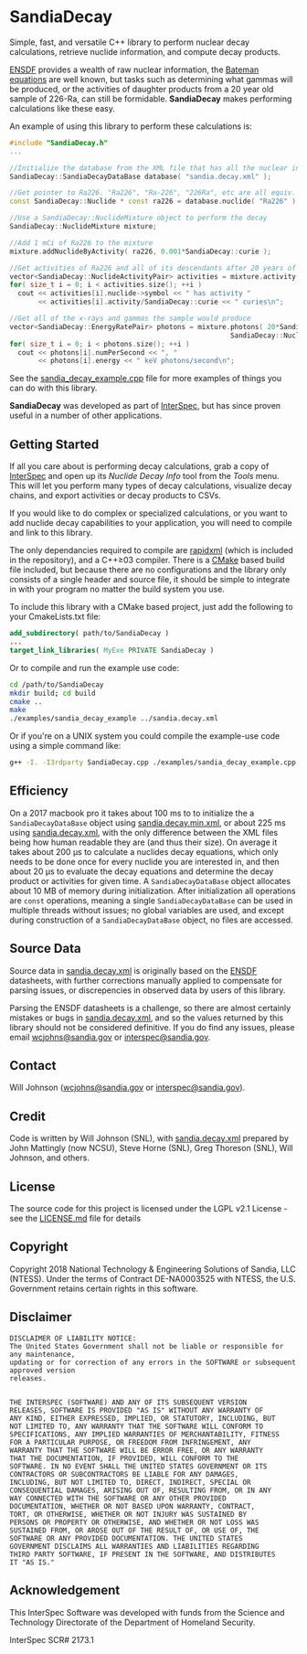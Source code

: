 # SandiaDecay
Simple, fast, and versatile C++ library to perform nuclear decay calculations, retrieve nuclide information, and compute decay products.

[ENSDF](https://www.nndc.bnl.gov/ensdf/) provides a wealth of raw nuclear information, the [Bateman equations](https://en.wikipedia.org/wiki/Bateman_equation) are well known, but tasks such as determining what gammas will be produced, or the activities of daughter products from a 20 year old sample of 226-Ra, can still be formidable.   **SandiaDecay** makes performing calculations like these easy.

An example of using this library to perform these calculations is:
```c++
#include "SandiaDecay.h"
...

//Initialize the database from the XML file that has all the nuclear info
SandiaDecay::SandiaDecayDataBase database( "sandia.decay.xml" );

//Get pointer to Ra226. "Ra226", "Ra-226", "226Ra", etc are all equiv.
const SandiaDecay::Nuclide * const ra226 = database.nuclide( "Ra226" );

//Use a SandiaDecay::NuclideMixture object to perform the decay
SandiaDecay::NuclideMixture mixture;

//Add 1 mCi of Ra226 to the mixture
mixture.addNuclideByActivity( ra226, 0.001*SandiaDecay::curie );

//Get activities of Ra226 and all of its descendants after 20 years of aging
vector<SandiaDecay::NuclideActivityPair> activities = mixture.activity( 20*SandiaDecay::year );
for( size_t i = 0; i < activities.size(); ++i )
  cout << activities[i].nuclide->symbol << " has activity "
       << activities[i].activity/SandiaDecay::curie << " curies\n";

//Get all of the x-rays and gammas the sample would produce
vector<SandiaDecay::EnergyRatePair> photons = mixture.photons( 20*SandiaDecay::year,
                                                      SandiaDecay::NuclideMixture::OrderByEnergy );
for( size_t i = 0; i < photons.size(); ++i )
  cout << photons[i].numPerSecond << ", "
       << photons[i].energy << " keV photons/second\n";

```

See the [sandia_decay_example.cpp](https://github.com/sandialabs/SandiaDecay/tree/master/examples/sandia_decay_example.cpp) file for more examples of things you can do with this library.

**SandiaDecay** was developed as part of [InterSpec](https://github.com/sandialabs/InterSpec), but has since proven useful in a number of other applications.

## Getting Started
If all you care about is performing decay calculations, grab a copy of [InterSpec](https://github.com/sandialabs/InterSpec/releases) and open up its *Nuclide Decay Info* tool from the *Tools* menu.  This will let you perform many types of decay calculations, visualize decay chains, and export activities or decay products to CSVs.

If you would like to do complex or specialized calculations, or you want to add nuclide decay capabilities to your application, you will need to compile and link to this library.

The only dependancies required to compile are [rapidxml](http://rapidxml.sourceforge.net/) (which is included in the repository), and a C++&ge;03 compiler.  There is a [CMake](https://cmake.org/) based build file included, but because there are no configurations and the library only consists of a single header and source file, it should be simple to integrate in with your program no matter the build system you use.

To include this library with a CMake based project, just add the following to your CmakeLists.txt file:
```CMake
add_subdirectory( path/to/SandiaDecay )
...
target_link_libraries( MyExe PRIVATE SandiaDecay )
```

Or to compile and run the example use code:
```bash
cd /path/to/SandiaDecay
mkdir build; cd build
cmake ..
make
./examples/sandia_decay_example ../sandia.decay.xml
```

Or if you're on a UNIX system you could compile the example-use code using a simple command like:
```bash
g++ -I. -I3rdparty SandiaDecay.cpp ./examples/sandia_decay_example.cpp -o example.exe
```

## Efficiency
On a 2017 macbook pro it takes about 100 ms to to initialize the a `SandiaDecayDataBase` object using
[sandia.decay.min.xml](https://github.com/sandialabs/SandiaDecay/tree/master/sandia.decay.min.xml), or about 225 ms using [sandia.decay.xml](https://github.com/sandialabs/SandiaDecay/tree/master/sandia.decay.min.xml), with the only difference between the XML files being how human readable they are (and thus their size).
On average it takes about 200 &mu;s to calculate a nuclides decay equations, which only needs to be done once for every nuclide you are interested in, and then about 20 &mu;s to evaluate the decay equations and determine the decay product or activities for given time.
A `SandiaDecayDataBase` object allocates about 10 MB of memory during initialization.  After initialization all operations are `const` operations, meaning a single `SandiaDecayDataBase` can be used in multiple threads without issues; no global variables are used, and except during construction of a `SandiaDecayDataBase` object, no files are accessed.


## Source Data
Source data in [sandia.decay.xml](https://github.com/sandialabs/SandiaDecay/tree/master/sandia.decay.xml) is originally based on the [ENSDF](https://www.nndc.bnl.gov/ensdf/) datasheets, with further corrections manually applied to compensate for parsing issues, or discrepencies in observed data by users of this library.

Parsing the ENSDF datasheets is a challenge, so there are almost certainly mistakes or bugs in [sandia.decay.xml](https://github.com/sandialabs/SandiaDecay/tree/master/sandia.decay.xml), and so the values returned by this library should not be considered definitive.   If you do find any issues, please email wcjohns@sandia.gov or interspec@sandia.gov.

## Contact
Will Johnson (wcjohns@sandia.gov or interspec@sandia.gov).

## Credit
Code is written by Will Johnson (SNL), with [sandia.decay.xml](https://github.com/sandialabs/SandiaDecay/tree/master/sandia.decay.xml) 
prepared by John Mattingly (now NCSU), Steve Horne (SNL), Greg Thoreson (SNL), Will Johnson, and others.

## License
The source code for this project is licensed under the LGPL v2.1 License - see the [LICENSE.md](LICENSE.md) file for details

## Copyright
Copyright 2018 National Technology & Engineering Solutions of Sandia, LLC (NTESS).
Under the terms of Contract DE-NA0003525 with NTESS, the U.S. Government retains certain rights in this software.

## Disclaimer
```
DISCLAIMER OF LIABILITY NOTICE:
The United States Government shall not be liable or responsible for any maintenance,
updating or for correction of any errors in the SOFTWARE or subsequent approved version
releases.


THE INTERSPEC (SOFTWARE) AND ANY OF ITS SUBSEQUENT VERSION
RELEASES, SOFTWARE IS PROVIDED "AS IS" WITHOUT ANY WARRANTY OF
ANY KIND, EITHER EXPRESSED, IMPLIED, OR STATUTORY, INCLUDING, BUT
NOT LIMITED TO, ANY WARRANTY THAT THE SOFTWARE WILL CONFORM TO
SPECIFICATIONS, ANY IMPLIED WARRANTIES OF MERCHANTABILITY, FITNESS
FOR A PARTICULAR PURPOSE, OR FREEDOM FROM INFRINGEMENT, ANY
WARRANTY THAT THE SOFTWARE WILL BE ERROR FREE, OR ANY WARRANTY
THAT THE DOCUMENTATION, IF PROVIDED, WILL CONFORM TO THE
SOFTWARE. IN NO EVENT SHALL THE UNITED STATES GOVERNMENT OR ITS
CONTRACTORS OR SUBCONTRACTORS BE LIABLE FOR ANY DAMAGES,
INCLUDING, BUT NOT LIMITED TO, DIRECT, INDIRECT, SPECIAL OR
CONSEQUENTIAL DAMAGES, ARISING OUT OF, RESULTING FROM, OR IN ANY
WAY CONNECTED WITH THE SOFTWARE OR ANY OTHER PROVIDED
DOCUMENTATION, WHETHER OR NOT BASED UPON WARRANTY, CONTRACT,
TORT, OR OTHERWISE, WHETHER OR NOT INJURY WAS SUSTAINED BY
PERSONS OR PROPERTY OR OTHERWISE, AND WHETHER OR NOT LOSS WAS
SUSTAINED FROM, OR AROSE OUT OF THE RESULT OF, OR USE OF, THE
SOFTWARE OR ANY PROVIDED DOCUMENTATION. THE UNITED STATES
GOVERNMENT DISCLAIMS ALL WARRANTIES AND LIABILITIES REGARDING
THIRD PARTY SOFTWARE, IF PRESENT IN THE SOFTWARE, AND DISTRIBUTES
IT "AS IS."
```

## Acknowledgement
This InterSpec Software was developed with funds from the Science and Technology Directorate of the Department of Homeland Security.

InterSpec SCR# 2173.1
